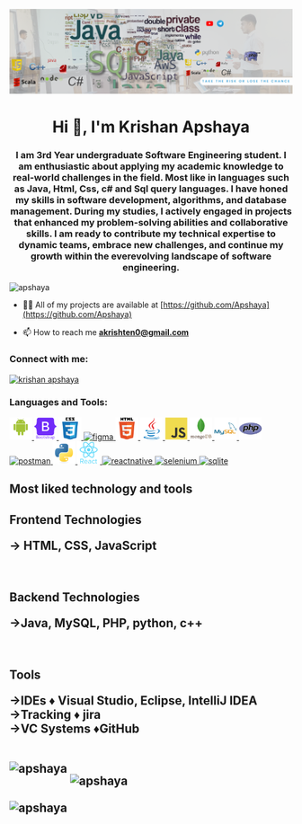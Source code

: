 ![logo](https://github.com/Apshaya/Krishan-Apshaya/blob/main/MEe.png)
<h1 align="center">Hi 👋, I'm Krishan Apshaya</h1>
<h3 align="center">I am 3rd Year undergraduate Software Engineering student. I am enthusiastic about applying my academic knowledge to real-world challenges in the field. Most like in languages such as Java, Html, Css, c# and Sql query languages. I have honed my skills in software development, algorithms, and database management. During my studies, I actively engaged in projects that enhanced my problem-solving abilities and collaborative skills. I am ready to contribute my technical expertise to dynamic teams, embrace new challenges, and continue my growth within the everevolving landscape of software engineering.</h3>

<p align="left"> <img src="https://komarev.com/ghpvc/?username=apshaya&label=Profile%20views&color=0e75b6&style=flat" alt="apshaya" /> </p>

- 👨‍💻 All of my projects are available at [https://github.com/Apshaya](https://github.com/Apshaya)

- 📫 How to reach me **akrishten0@gmail.com**

<h3 align="left">Connect with me:</h3>
<p align="left">
<a href="https://www.linkedin.com/in/krishan-apshaya/" target="blank"><img align="center" src="https://raw.githubusercontent.com/rahuldkjain/github-profile-readme-generator/master/src/images/icons/Social/linked-in-alt.svg" alt="krishan apshaya" height="30" width="40" /></a>

</p>

<h3 align="left">Languages and Tools:</h3>

<p align="left"> <a href="https://developer.android.com" target="_blank" rel="noreferrer"> <img src="https://raw.githubusercontent.com/devicons/devicon/master/icons/android/android-original-wordmark.svg" alt="android" width="40" height="40"/> </a> <a href="https://getbootstrap.com" target="_blank" rel="noreferrer"> <img src="https://raw.githubusercontent.com/devicons/devicon/master/icons/bootstrap/bootstrap-plain-wordmark.svg" alt="bootstrap" width="40" height="40"/> </a> <a href="https://www.w3schools.com/css/" target="_blank" rel="noreferrer"> <img src="https://raw.githubusercontent.com/devicons/devicon/master/icons/css3/css3-original-wordmark.svg" alt="css3" width="40" height="40"/> </a> <a href="https://www.figma.com/" target="_blank" rel="noreferrer"> <img src="https://www.vectorlogo.zone/logos/figma/figma-icon.svg" alt="figma" width="40" height="40"/> </a> <a href="https://www.w3.org/html/" target="_blank" rel="noreferrer"> <img src="https://raw.githubusercontent.com/devicons/devicon/master/icons/html5/html5-original-wordmark.svg" alt="html5" width="40" height="40"/> </a> <a href="https://www.java.com" target="_blank" rel="noreferrer"> <img src="https://raw.githubusercontent.com/devicons/devicon/master/icons/java/java-original.svg" alt="java" width="40" height="40"/> </a> <a href="https://developer.mozilla.org/en-US/docs/Web/JavaScript" target="_blank" rel="noreferrer"> <img src="https://raw.githubusercontent.com/devicons/devicon/master/icons/javascript/javascript-original.svg" alt="javascript" width="40" height="40"/> </a> <a href="https://www.mongodb.com/" target="_blank" rel="noreferrer"> <img src="https://raw.githubusercontent.com/devicons/devicon/master/icons/mongodb/mongodb-original-wordmark.svg" alt="mongodb" width="40" height="40"/> </a> <a href="https://www.mysql.com/" target="_blank" rel="noreferrer"> <img src="https://raw.githubusercontent.com/devicons/devicon/master/icons/mysql/mysql-original-wordmark.svg" alt="mysql" width="40" height="40"/> </a> <a href="https://www.php.net" target="_blank" rel="noreferrer"> <img src="https://raw.githubusercontent.com/devicons/devicon/master/icons/php/php-original.svg" alt="php" width="40" height="40"/> </a> <a href="https://postman.com" target="_blank" rel="noreferrer"> <img src="https://www.vectorlogo.zone/logos/getpostman/getpostman-icon.svg" alt="postman" width="40" height="40"/> </a> <a href="https://www.python.org" target="_blank" rel="noreferrer"> <img src="https://raw.githubusercontent.com/devicons/devicon/master/icons/python/python-original.svg" alt="python" width="40" height="40"/> </a> <a href="https://reactjs.org/" target="_blank" rel="noreferrer"> <img src="https://raw.githubusercontent.com/devicons/devicon/master/icons/react/react-original-wordmark.svg" alt="react" width="40" height="40"/> </a> <a href="https://reactnative.dev/" target="_blank" rel="noreferrer"> <img src="https://reactnative.dev/img/header_logo.svg" alt="reactnative" width="40" height="40"/> </a> <a href="https://www.selenium.dev" target="_blank" rel="noreferrer"> <img src="https://raw.githubusercontent.com/detain/svg-logos/780f25886640cef088af994181646db2f6b1a3f8/svg/selenium-logo.svg" alt="selenium" width="40" height="40"/> </a> <a href="https://www.sqlite.org/" target="_blank" rel="noreferrer"> <img src="https://www.vectorlogo.zone/logos/sqlite/sqlite-icon.svg" alt="sqlite" width="40" height="40"/> </a> </p>

<h2>Most liked technology and tools<h2>
<p>Frontend Technologies
 <p>
 <p>
 &rarr; HTML, CSS, JavaScript
<p>
  <br>
<p>Backend Technologies
<p>
<p>
 &rarr;Java, MySQL, PHP, python, c++
<p>
 <br>
<p>
Tools
<p>
 &rarr;IDEs &diams; Visual Studio, Eclipse, IntelliJ IDEA
 <br>
 &rarr;Tracking &diams; jira
 <br>
 &rarr;VC Systems &diams;GitHub
<p>
 <br>
 <img align="left" src="https://github-readme-stats.vercel.app/api/top-langs?username=apshaya&show_icons=true&locale=en&layout=compact" alt="apshaya" /></p>

<p>&nbsp;<img align="center" src="https://github-readme-stats.vercel.app/api?username=apshaya&show_icons=true&locale=en" alt="apshaya" /></p>

<p><img align="center" src="https://github-readme-streak-stats.herokuapp.com/?user=apshaya&" alt="apshaya" /></p>
